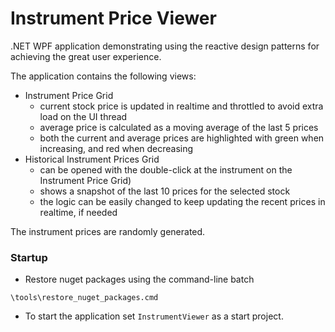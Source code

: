 Instrument Price Viewer
================

.NET WPF application demonstrating using the reactive design patterns for achieving the great user experience.

The application contains the following views:
* Instrument Price Grid
  * current stock price is updated in realtime and throttled to avoid extra load on the UI thread
  * average price is calculated as a moving average of the last 5 prices
  * both the current and average prices are highlighted with green when increasing, and red when decreasing 
* Historical Instrument Prices Grid 
  * can be opened with the double-click at the instrument on the Instrument Price Grid)
  * shows a snapshot of the last 10 prices for the selected stock
  * the logic can be easily changed to keep updating the recent prices in realtime, if needed 

The instrument prices are randomly generated.

### Startup
* Restore nuget packages using the command-line batch
```
\tools\restore_nuget_packages.cmd
```
* To start the application set `InstrumentViewer` as a start project.
